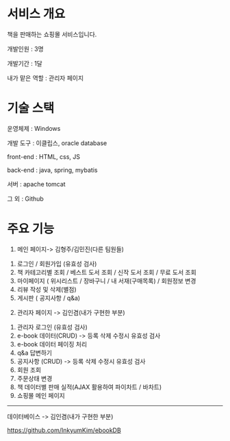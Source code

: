 # 서비스 개요
책을 판매하는 쇼핑몰 서비스입니다. 

개발인원 : 3명 

개발기간 : 1달 

내가 맡은 역할 : 관리자 페이지 


# 기술 스택
운영체제 : Windows 

개발 도구 : 이클립스, oracle database 

front-end : HTML, css, JS 

back-end : java, spring, mybatis 

서버 : apache tomcat 

그 외 : Github



# 주요 기능
1. 메인 페이지-> 김형주/김민진(다른 팀원들)
  1) 로그인 / 회원가입 (유효성 검사)
  2) 책 카테고리별 조회 / 베스트 도서 조회 / 신작 도서 조회 / 무료 도서 조회
  3) 마이페이지 ( 위시리스트 / 장바구니 / 내 서재(구매목록) / 회원정보 변경
  4) 리뷰 작성 및 삭제(별점)
  5) 게시판 ( 공지사항 / q&a)





2. 관리자 페이지 -> 김인겸(내가 구현한 부분)
  1) 관리자 로그인 (유효성 검사)
  2) e-book 데이터(CRUD) -> 등록 삭제 수정시 유효성 검사
  3) e-book 데이터 페이징 처리
  4) q&a 답변하기
  5) 공지사항 (CRUD) -> 등록 삭제 수정시 유효성 검사
  6) 회원 조회
  7) 주문상태 변경
  8) 책 데이터별 판매 실적(AJAX 활용하여 파이차트 / 바차트)
  9) 쇼핑몰 메인 페이지



-------------------------------
데이터베이스    -> 김인겸(내가 구현한 부분)

https://github.com/InkyumKim/ebookDB
